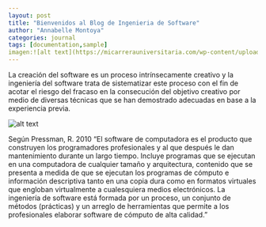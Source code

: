 ```yaml
---
layout: post
title: "Bienvenidos al Blog de Ingenieria de Software"
author: "Annabelle Montoya"
categories: journal
tags: [documentation,sample]
imagen:![alt text](https://micarrerauniversitaria.com/wp-content/uploads/2018/02/ent-software-businessman-ts-100539050-primary.idge_.jpg "Ingenieria Demo Image")
---
```


La creación del software es un proceso intrínsecamente creativo y la ingeniería del software trata de sistematizar este proceso con el fin de acotar el riesgo del fracaso en la consecución del objetivo creativo por medio de diversas técnicas que se han demostrado adecuadas en base a la experiencia previa.
                       
  ![alt text](https://ingsotfwarekarlacevallos.files.wordpress.com/2015/04/3.png)

Según Pressman, R. 2010 “El software de computadora es el producto que construyen los programadores profesionales y al que después le dan mantenimiento durante un largo tiempo. Incluye programas que se ejecutan en una computadora de cualquier tamaño y arquitectura, contenido que se presenta a medida de que se ejecutan los programas de cómputo e información descriptiva tanto en una copia dura como en formatos virtuales que engloban virtualmente a cualesquiera medios electrónicos. La ingeniería de software está formada por un proceso, un conjunto de métodos (prácticas) y un arreglo de herramientas que permite a los profesionales elaborar software de cómputo de alta calidad.”





